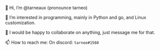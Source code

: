 👋 Hi, I’m @tarneaux (pronounce tarneo)

👀 I’m interested in programming, mainly in Python and go, and Linux customization.

💞️ I would be happy to collaborate on anything, just message me for that.

📫 How to reach me:
  On discord: `tarneo#1560`

